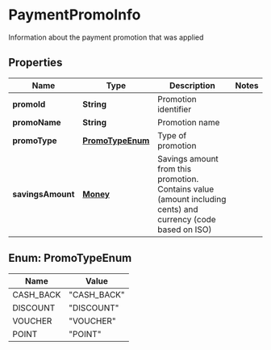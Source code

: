 

# PaymentPromoInfo

Information about the payment promotion that was applied

## Properties

| Name | Type | Description | Notes |
|------------ | ------------- | ------------- | -------------|
|**promoId** | **String** | Promotion identifier |  |
|**promoName** | **String** | Promotion name |  |
|**promoType** | [**PromoTypeEnum**](#PromoTypeEnum) | Type of promotion |  |
|**savingsAmount** | [**Money**](Money.md) | Savings amount from this promotion. Contains value (amount including cents) and currency (code based on ISO) |  |



## Enum: PromoTypeEnum

| Name | Value |
|---- | -----|
| CASH_BACK | &quot;CASH_BACK&quot; |
| DISCOUNT | &quot;DISCOUNT&quot; |
| VOUCHER | &quot;VOUCHER&quot; |
| POINT | &quot;POINT&quot; |



